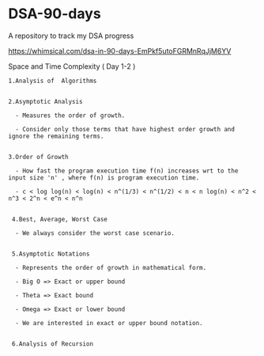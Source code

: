 # DSA-90-days
A repository to track my DSA progress 

https://whimsical.com/dsa-in-90-days-EmPkf5utoFGRMnRqJjM6YV
 

Space and Time Complexity ( Day 1-2 )
  
    1.Analysis of  Algorithms
    
   
    2.Asymptotic Analysis
    
      - Measures the order of growth.   
      
      - Consider only those terms that have highest order growth and ignore the remaining terms. 
      
      
    3.Order of Growth
    
      - How fast the program execution time f(n) increases wrt to the input size 'n' , where f(n) is program execution time.   
      
      - c < log log(n) < log(n) < n^(1/3) < n^(1/2) < n < n log(n) < n^2 < n^3 < 2^n < e^n < n^n
      
      
     4.Best, Average, Worst Case
      
      - We always consider the worst case scenario.
      
      
     5.Asymptotic Notations
     
      - Represents the order of growth in mathematical form.
      
      - Big O => Exact or upper bound
      
      - Theta => Exact bound
      
      - Omega => Exact or lower bound
      
      - We are interested in exact or upper bound notation.
      
      
     6.Analysis of Recursion
      
